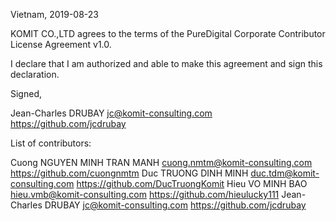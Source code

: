 Vietnam, 2019-08-23

KOMIT CO.,LTD agrees to the terms of the PureDigital Corporate Contributor License
Agreement v1.0.

I declare that I am authorized and able to make this agreement and sign this
declaration.

Signed,

Jean-Charles DRUBAY jc@komit-consulting.com https://github.com/jcdrubay

List of contributors:

Cuong NGUYEN MINH TRAN MANH cuong.nmtm@komit-consulting.com https://github.com/cuongnmtm
Duc TRUONG DINH MINH duc.tdm@komit-consulting.com https://github.com/DucTruongKomit
Hieu VO MINH BAO hieu.vmb@komit-consulting.com https://github.com/hieulucky111
Jean-Charles DRUBAY jc@komit-consulting.com https://github.com/jcdrubay
